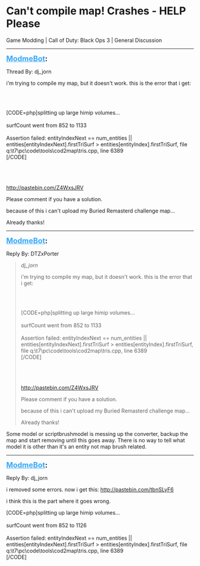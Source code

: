 # Can't compile map! Crashes - HELP Please
Game Modding | Call of Duty: Black Ops 3 | General Discussion

---
<strong style="font-size: 1.4em;"><span style="text-decoration: underline;text-decoration-color: #34a7f9;"><span style="color:#34a7f9;">ModmeBot</span></span>:</strong>

<p>Thread By: dj_jorn<br /><p style="text-align:left;">i&#39;m trying to compile my map, but it doesn&#39;t work. this is the error that i get:</p><br /><br /><p style="text-align:left;"></p>[CODE=php]splitting up large himip volumes...<br /><br />    surfCount went from 852 to 1133<br /><br />Assertion failed: entityIndexNext == num_entities || entities[entityIndexNext].firstTriSurf &gt; entities[entityIndex].firstTriSurf, file q:\t7\pc\code\tools\cod2map\tris.cpp, line 6389<br />[/CODE]<br /><br /><br /><br /><p style="text-align:left;"></p><p style="text-align:left;"><a href="http://pastebin.com/Z4WxsJRV">http://pastebin.com/Z4WxsJRV</a></p><p style="text-align:left;"></p><p style="text-align:left;">Please comment if you have a solution. </p><p style="text-align:left;">because of this i can&#39;t upload my Buried Remasterd challenge map...</p><p style="text-align:left;"></p><p style="text-align:left;">Already thanks!</p></p>

---
<strong style="font-size: 1.4em;"><span style="text-decoration: underline;text-decoration-color: #34a7f9;"><span style="color:#34a7f9;">ModmeBot</span></span>:</strong>

<p>Reply By: DTZxPorter<br /><blockquote><em>dj_jorn</em><p style="text-align:left;">i&#39;m trying to compile my map, but it doesn&#39;t work. this is the error that i get:</p><br /><br /><p style="text-align:left;"></p>[CODE=php]splitting up large himip volumes...<br /><br />    surfCount went from 852 to 1133<br /><br />Assertion failed: entityIndexNext == num_entities || entities[entityIndexNext].firstTriSurf &gt; entities[entityIndex].firstTriSurf, file q:\t7\pc\code\tools\cod2map\tris.cpp, line 6389<br />[/CODE]<br /><br /><br /><br /><p style="text-align:left;"></p><p style="text-align:left;"><a href="http://pastebin.com/Z4WxsJRV">http://pastebin.com/Z4WxsJRV</a></p><p style="text-align:left;"></p><p style="text-align:left;">Please comment if you have a solution. </p><p style="text-align:left;">because of this i can&#39;t upload my Buried Remasterd challenge map...</p><p style="text-align:left;"></p><p style="text-align:left;">Already thanks!</p></blockquote><p style="text-align:left;">Some model or scriptbrushmodel is messing up the converter, backup the map and start removing until this goes away. There is no way to tell what model it is other than it&#39;s an entity not map brush related.</p></p>

---
<strong style="font-size: 1.4em;"><span style="text-decoration: underline;text-decoration-color: #34a7f9;"><span style="color:#34a7f9;">ModmeBot</span></span>:</strong>

<p>Reply By: dj_jorn<br /><p style="text-align:left;">i removed some errors. now i get this: <a href="http://pastebin.com/tbnSLyF6">http://pastebin.com/tbnSLyF6</a></p><p style="text-align:left;">i think this is the part where it goes wrong.</p><p style="text-align:left;"></p>[CODE=php]splitting up large himip volumes...<br /> <br />    surfCount went from 852 to 1126<br /> <br />Assertion failed: entityIndexNext == num_entities || entities[entityIndexNext].firstTriSurf &gt; entities[entityIndex].firstTriSurf, file q:\t7\pc\code\tools\cod2map\tris.cpp, line 6389<br />[/CODE]<br /><br /><br /><br /><p style="text-align:left;"></p></p>
